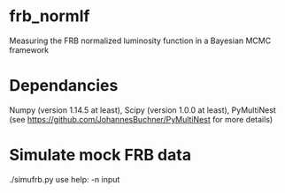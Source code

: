 # frb_normlf
Measuring the FRB normalized luminosity function in a Bayesian MCMC framework

# Dependancies
Numpy (version 1.14.5 at least), 
Scipy (version 1.0.0 at least), 
PyMultiNest (see https://github.com/JohannesBuchner/PyMultiNest for more details)

# Simulate mock FRB data
./simufrb.py 
use help: -n input 
